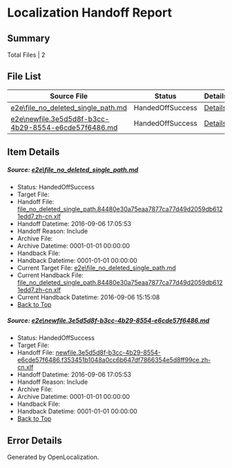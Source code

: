 # <a name='report-top'></a> Localization Handoff Report

## Summary
 Total Files | 2

## File List
 Source File | Status | Details 
 ----------- | ------ | ------- 
 [e2e\file_no_deleted_single_path.md](https://github.com/OpenLocalizationTestOrg/ol-test0/blob/4062f9ddb0d61f0f4e22c13c648b7012a3a5bfb7/e2e/file_no_deleted_single_path.md) | HandedOffSuccess | [Details](#e1578dae639a86f1f6b12753f9ec52d7cc468b2e3)
 [e2e\newfile.3e5d5d8f-b3cc-4b29-8554-e6cde57f6486.md](https://github.com/OpenLocalizationTestOrg/ol-test0/blob/4062f9ddb0d61f0f4e22c13c648b7012a3a5bfb7/e2e/newfile.3e5d5d8f-b3cc-4b29-8554-e6cde57f6486.md) | HandedOffSuccess | [Details](#c6993b857cbbdeb2280086118197a8fc74ed2ff85)

## Item Details
##### <a name='e1578dae639a86f1f6b12753f9ec52d7cc468b2e3'></a> Source: [e2e\file_no_deleted_single_path.md](https://github.com/OpenLocalizationTestOrg/ol-test0/blob/4062f9ddb0d61f0f4e22c13c648b7012a3a5bfb7/e2e/file_no_deleted_single_path.md)
* Status: HandedOffSuccess
* Target File: 
* Handoff File: [file_no_deleted_single_path.84480e30a75eaa7877ca77d49d2059db6121edd7.zh-cn.xlf](https://github.com/OpenLocalizationTestOrg/ol-test0-handoff/blob/b1c39ea1508b22e285c9d7cf69bce7ed9787989d/ol-handoff/OpenLocalizationTestOrg/ol-test0-zhcn/ci/mt/file_no_deleted_single_path.84480e30a75eaa7877ca77d49d2059db6121edd7.zh-cn.xlf)
* Handoff Datetime: 2016-09-06 17:05:53
* Handoff Reason: Include
* Archive File: 
* Archive Datetime: 0001-01-01 00:00:00
* Handback File: 
* Handback Datetime: 0001-01-01 00:00:00
* Current Target File: [e2e\file_no_deleted_single_path.md](https://github.com/OpenLocalizationTestOrg/ol-test0-zhcn/blob/6254b4f72c2e10ba018d19a04295afd28e83d594/e2e/file_no_deleted_single_path.md)
* Current Handback File: [file_no_deleted_single_path.84480e30a75eaa7877ca77d49d2059db6121edd7.zh-cn.xlf](https://github.com/OpenLocalizationTestOrg/ol-test0-handback/blob/663e1aaa25606da60fc472a8d962eb8ac1696243/ol-handback/OpenLocalizationTestOrg/ol-test0-zhcn/ci/mt/file_no_deleted_single_path.84480e30a75eaa7877ca77d49d2059db6121edd7.zh-cn.xlf)
* Current Handback Datetime: 2016-09-06 15:15:08
* [Back to Top](#report-top)

##### <a name='c6993b857cbbdeb2280086118197a8fc74ed2ff85'></a> Source: [e2e\newfile.3e5d5d8f-b3cc-4b29-8554-e6cde57f6486.md](https://github.com/OpenLocalizationTestOrg/ol-test0/blob/4062f9ddb0d61f0f4e22c13c648b7012a3a5bfb7/e2e/newfile.3e5d5d8f-b3cc-4b29-8554-e6cde57f6486.md)
* Status: HandedOffSuccess
* Target File: 
* Handoff File: [newfile.3e5d5d8f-b3cc-4b29-8554-e6cde57f6486.f353451b1048a0cc6b647df7866354e5d8ff99ce.zh-cn.xlf](https://github.com/OpenLocalizationTestOrg/ol-test0-handoff/blob/b1c39ea1508b22e285c9d7cf69bce7ed9787989d/ol-handoff/OpenLocalizationTestOrg/ol-test0-zhcn/ci/mt/newfile.3e5d5d8f-b3cc-4b29-8554-e6cde57f6486.f353451b1048a0cc6b647df7866354e5d8ff99ce.zh-cn.xlf)
* Handoff Datetime: 2016-09-06 17:05:53
* Handoff Reason: Include
* Archive File: 
* Archive Datetime: 0001-01-01 00:00:00
* Handback File: 
* Handback Datetime: 0001-01-01 00:00:00
* [Back to Top](#report-top)


## Error Details

Generated by OpenLocalization.
